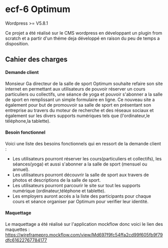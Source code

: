 # ecf-6 Optimum
Wordpress >= V5.8.1

Ce projet a été réalisé sur le CMS wordpress en développant un plugin from scratch et a partir d'un théme deja développé en raison du peu de temps a disposition.

## Cahier des charges

#### Demande client

Monsieur Ga directeur de la salle de sport Optimum souhaite refaire son site internet en permettant aux utilisateurs de pouvoir réserver un cours particuliers ou collectifs, une séance de yoga et pouvoir s'abonner a la salle de sport en remplissant un simple formulaire en ligne.
Ce nouveau site a également pour but de promouvoir sa salle de sport en présentant son entreprise au travers du moteur de recherche et des réseaux sociaux et également sur les divers supports numériques tels que (l'ordinateur,le téléphone,la tablette).

#### Besoin fonctionnel

Voici une liste des besoins fonctionnels qui en ressort de la demande client :
- Les utilisateurs pourront réserver les cours(particuliers et collectifs), les séances(yoga) et aussi s'abonner a la salle de sport (mensuel ou annuel).
- Les utilisateurs pourront découvrir la salle de sport aux travers de photos et descriptions de la salle de sport.
- Les utilisateurs pourront parcourir le site sur tout les supports numérique (ordinateur,téléphone et tablette).
- Les employers auront accés a la liste des participants pour chaque cours et séance organiser par Optimum pour verifier leur identité.

#### Maquettage

Le maquettage a été réalisé sur l'application mockflow donc voici le lien des maquettes : https://wireframepro.mockflow.com/view/Md697f9fc54ffa2cd99f605fb9f79dfc61622767784177
